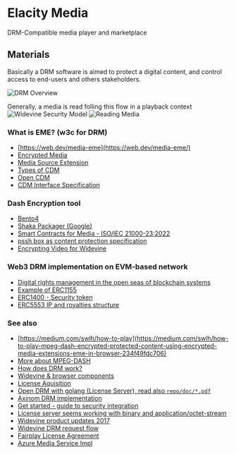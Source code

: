 # Elacity Media #

DRM-Compatible media player and marketplace

## Materials ##

Basically a DRM software is aimed to protect a digital content, and control access to end-users and others stakeholders.

![DRM Overview](https://bitmovin.com/wp-content/uploads/2016/04/how-drm-works-infograph.png)


Generally, a media is read folling this flow in a playback context
![Widevine Security Model](https://www.vdocipher.com/blog/wp-content/uploads/2022/01/Widevine-DRM-playback-security-model.jpg)
![Reading Media](https://i.ibb.co/wKJVnjc/download.png)

### What is EME? (w3c for DRM) ###
- [https://web.dev/media-eme](https://web.dev/media-eme/)
- [Encrypted Media](https://w3c.github.io/encrypted-media/)
- [Media Source Extension](https://w3c.github.io/media-source/)
- [Types of CDM](https://bitmovin.com/digital-rights-management-everything-to-know/)
- [Open CDM](https://github.com/fraunhoferfokus/open-content-decryption-module)
- [CDM Interface Specification](https://download.microsoft.com/download/E/A/4/EA470677-6C3C-4AFE-8A86-A196ADFD0F78/Content%20Decryption%20Module%20Interface%20Specification.pdf)

### Dash Encryption tool ###
- [Bento4](https://www.bento4.com/documentation/mp4dash/)
- [Shaka Packager (Google)](https://github.com/shaka-project/shaka-packager#getting-shaka-packager)
- [Smart Contracts for Media - ISO/IEC 21000-23:2022](https://www.iso.org/obp/ui/#iso:std:iso-iec:21000:-23:ed-1:v1:en)
- [pssh box as content protection specification](https://go.buydrm.com/thedrmblog/advanced-encryption-techniques)
- [Encrypting Video for Widevine](https://docs.unified-streaming.com/tutorials/drm/widevine.html#getting-the-drm-configuration-information-from-the-widevine-la-test-server)

### Web3 DRM implementation on EVM-based network ###
- [Digital rights management in the open seas of blockchain systems](https://cointelegraph.com/news/digital-rights-management-in-the-open-seas-of-blockchain-systems)
- [Example of ERC1155](https://polygonscan.com/address/0x2bc3a12f56b62b90421b29c39b3a17455c2c1b9b#code)
- [ERC1400 - Security token](https://github.com/ndaxio/ERC1400)
- [ERC5553 IP and royalties structure](https://eips.ethereum.org/EIPS/eip-5553)

### See also ###
- [https://medium.com/swlh/how-to-play](https://medium.com/swlh/how-to-play-mpeg-dash-encrypted-protected-content-using-encrypted-media-extensions-eme-in-browser-234f49fdc706)
- [More about MPEG-DASH](https://bitmovin.com/dynamic-adaptive-streaming-http-mpeg-dash/)
- [How does DRM work?](https://bitmovin.com/drm-meaning-explained/)
- [Widevine & browser components](https://www.vdocipher.com/blog/widevine-cdm-content-decryption-module/)
- [License Aquisition](https://github.com/Dash-Industry-Forum/dash.js/wiki/Digital-Rights-Management-(DRM)-and-license-acquisition)
- [Open DRM with golang (License Server), read also `repo/doc/*.pdf`](https://github.com/willkk/opendrm)
- [Axinom DRM implementation](https://github.com/Axinom/drm-quick-start)
- [Get started - guide to security integration](https://www.vdocipher.com/blog/widevine-drm-hollywood-video/)
- [License server seems working with binary and application/octet-stream](https://javascript.info/arraybuffer-binary-arrays)
- [Widevine product updates 2017](http://web.archive.org/web/20180214001759/https://www.widevine.com/product_news.html)
- [Widevine DRM request flow](https://stackoverflow.com/questions/49509733/widevine-drm-body-request-payload)
- [Fairplay License Agreement](https://developer.apple.com/streaming/fps/)
- [Azure Media Service Impl](https://github.com/Azure-Samples/media-services-v3-node-tutorials/blob/main/Streaming/StreamFilesWithDRMSample/index.ts#L348)
